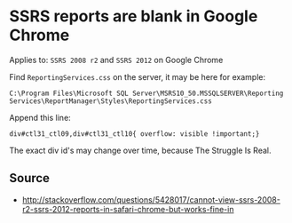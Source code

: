 ﻿# SSRS reports are blank in Google Chrome

Applies to: `SSRS 2008 r2` and `SSRS 2012` on Google Chrome

Find `ReportingServices.css` on the server, it may be here for example:

    C:\Program Files\Microsoft SQL Server\MSRS10_50.MSSQLSERVER\Reporting Services\ReportManager\Styles\ReportingServices.css

Append this line:

    div#ctl31_ctl09,div#ctl31_ctl10{ overflow: visible !important;}

The exact div id's may change over time, because The Struggle Is Real.

## Source

 * http://stackoverflow.com/questions/5428017/cannot-view-ssrs-2008-r2-ssrs-2012-reports-in-safari-chrome-but-works-fine-in
